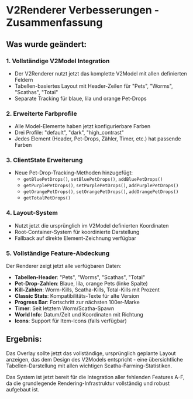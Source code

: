 # V2Renderer Verbesserungen - Zusammenfassung

## Was wurde geändert:

### 1. Vollständige V2Model Integration
- Der V2Renderer nutzt jetzt das komplette V2Model mit allen definierten Feldern
- Tabellen-basiertes Layout mit Header-Zeilen für "Pets", "Worms", "Scathas", "Total"
- Separate Tracking für blaue, lila und orange Pet-Drops

### 2. Erweiterte Farbprofile
- Alle Model-Elemente haben jetzt konfigurierbare Farben
- Drei Profile: "default", "dark", "high_contrast"
- Jedes Element (Header, Pet-Drops, Zähler, Timer, etc.) hat passende Farben

### 3. ClientState Erweiterung
- Neue Pet-Drop-Tracking-Methoden hinzugefügt:
  - `getBluePetDrops()`, `setBluePetDrops()`, `addBluePetDrops()`
  - `getPurplePetDrops()`, `setPurplePetDrops()`, `addPurplePetDrops()`
  - `getOrangePetDrops()`, `setOrangePetDrops()`, `addOrangePetDrops()`
  - `getTotalPetDrops()`

### 4. Layout-System
- Nutzt jetzt die ursprünglich im V2Model definierten Koordinaten
- Root-Container-System für koordinierte Darstellung
- Fallback auf direkte Element-Zeichnung verfügbar

### 5. Vollständige Feature-Abdeckung
Der Renderer zeigt jetzt alle verfügbaren Daten:
- **Tabellen-Header**: "Pets", "Worms", "Scathas", "Total"
- **Pet-Drop-Zahlen**: Blaue, lila, orange Pets (linke Spalte)
- **Kill-Zahlen**: Worm-Kills, Scatha-Kills, Total-Kills mit Prozent
- **Classic Stats**: Kompatibilitäts-Texte für alte Version
- **Progress Bar**: Fortschritt zur nächsten 100er-Marke
- **Timer**: Seit letztem Worm/Scatha-Spawn
- **World Info**: Datum/Zeit und Koordinaten mit Richtung
- **Icons**: Support für Item-Icons (falls verfügbar)

## Ergebnis:
Das Overlay sollte jetzt das vollständige, ursprünglich geplante Layout anzeigen, das dem Design des V2Models entspricht - eine übersichtliche Tabellen-Darstellung mit allen wichtigen Scatha-Farming-Statistiken.

Das System ist jetzt bereit für die Integration aller fehlenden Features A-F, da die grundlegende Rendering-Infrastruktur vollständig und robust aufgebaut ist.